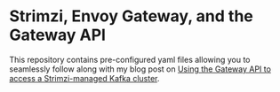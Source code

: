 # Strimzi, Envoy Gateway, and the Gateway API

This repository contains pre-configured yaml files allowing you to seamlessly follow along with my blog post on [Using the Gateway API to access a Strimzi-managed Kafka cluster](https://strimzi.io/blog/2024/08/16/accessing-kafka-with-gateway-api/).
